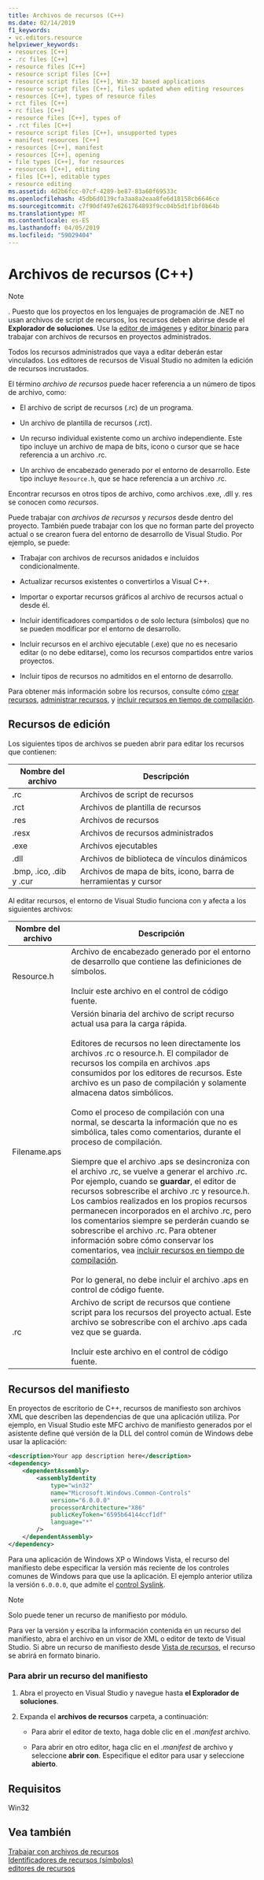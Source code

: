 ```yaml
---
title: Archivos de recursos (C++)
ms.date: 02/14/2019
f1_keywords:
- vc.editors.resource
helpviewer_keywords:
- resources [C++]
- .rc files [C++]
- resource files [C++]
- resource script files [C++]
- resource script files [C++], Win-32 based applications
- resource script files [C++], files updated when editing resources
- resources [C++], types of resource files
- rct files [C++]
- rc files [C++]
- resource files [C++], types of
- .rct files [C++]
- resource script files [C++], unsupported types
- manifest resources [C++]
- resources [C++], manifest
- resources [C++], opening
- file types [C++], for resources
- resources [C++], editing
- files [C++], editable types
- resource editing
ms.assetid: 4d2b6fcc-07cf-4289-be87-83a60f69533c
ms.openlocfilehash: 45db6d0139cfa3aa8a2eaa8fe6d18158cb6646ce
ms.sourcegitcommit: c7f90df497e6261764893f9cc04b5d1f1bf0b64b
ms.translationtype: MT
ms.contentlocale: es-ES
ms.lasthandoff: 04/05/2019
ms.locfileid: "59029404"
---
```

# <a name="resource-files-c"></a>Archivos de recursos (C++)

> [!NOTE]
> . Puesto que los proyectos en los lenguajes de programación de .NET no usan archivos de script de recursos, los recursos deben abrirse desde el **Explorador de soluciones**. Use la [editor de imágenes](../windows/image-editor-for-icons.md) y [editor binario](binary-editor.md) para trabajar con archivos de recursos en proyectos administrados.
>
> Todos los recursos administrados que vaya a editar deberán estar vinculados. Los editores de recursos de Visual Studio no admiten la edición de recursos incrustados.

El término *archivo de recursos* puede hacer referencia a un número de tipos de archivo, como:

- El archivo de script de recursos (.rc) de un programa.

- Un archivo de plantilla de recursos (.rct).

- Un recurso individual existente como un archivo independiente. Este tipo incluye un archivo de mapa de bits, icono o cursor que se hace referencia a un archivo .rc.

- Un archivo de encabezado generado por el entorno de desarrollo. Este tipo incluye `Resource.h`, que se hace referencia a un archivo .rc.

Encontrar recursos en otros tipos de archivo, como archivos .exe, .dll y. res se conocen como *recursos*.

Puede trabajar con *archivos de recursos* y *recursos* desde dentro del proyecto. También puede trabajar con los que no forman parte del proyecto actual o se crearon fuera del entorno de desarrollo de Visual Studio. Por ejemplo, se puede:

- Trabajar con archivos de recursos anidados e incluidos condicionalmente.

- Actualizar recursos existentes o convertirlos a Visual C++.

- Importar o exportar recursos gráficos al archivo de recursos actual o desde él.

- Incluir identificadores compartidos o de solo lectura (símbolos) que no se pueden modificar por el entorno de desarrollo.

- Incluir recursos en el archivo ejecutable (.exe) que no es necesario editar (o no debe editarse), como los recursos compartidos entre varios proyectos.

- Incluir tipos de recursos no admitidos en el entorno de desarrollo.

Para obtener más información sobre los recursos, consulte cómo [crear recursos](../windows/how-to-create-a-resource-script-file.md), [administrar recursos](../windows/how-to-copy-resources.md), y [incluir recursos en tiempo de compilación](../windows/how-to-include-resources-at-compile-time.md).

## <a name="editable-resources"></a>Recursos de edición

Los siguientes tipos de archivos se pueden abrir para editar los recursos que contienen:

| Nombre del archivo | Descripción |
|---|---|
| .rc | Archivos de script de recursos |
| .rct | Archivos de plantilla de recursos |
| .res | Archivos de recursos |
| .resx | Archivos de recursos administrados |
| .exe | Archivos ejecutables |
| .dll | Archivos de biblioteca de vínculos dinámicos |
| .bmp, .ico, .dib y .cur | Archivos de mapa de bits, icono, barra de herramientas y cursor |

Al editar recursos, el entorno de Visual Studio funciona con y afecta a los siguientes archivos:

| Nombre del archivo | Descripción |
|---|---|
| Resource.h | Archivo de encabezado generado por el entorno de desarrollo que contiene las definiciones de símbolos.<br/><br/>Incluir este archivo en el control de código fuente. |
| Filename.aps | Versión binaria del archivo de script recurso actual usa para la carga rápida.<br /><br /> Editores de recursos no leen directamente los archivos .rc o resource.h. El compilador de recursos los compila en archivos .aps consumidos por los editores de recursos. Este archivo es un paso de compilación y solamente almacena datos simbólicos.<br/><br/>Como el proceso de compilación con una normal, se descarta la información que no es simbólica, tales como comentarios, durante el proceso de compilación.<br/><br/>Siempre que el archivo .aps se desincroniza con el archivo .rc, se vuelve a generar el archivo .rc. Por ejemplo, cuando se **guardar**, el editor de recursos sobrescribe el archivo .rc y resource.h. Los cambios realizados en los propios recursos permanecen incorporados en el archivo .rc, pero los comentarios siempre se perderán cuando se sobrescribe el archivo .rc. Para obtener información sobre cómo conservar los comentarios, vea [incluir recursos en tiempo de compilación](../windows/how-to-include-resources-at-compile-time.md).<br/><br/>Por lo general, no debe incluir el archivo .aps en control de código fuente. |
| .rc | Archivo de script de recursos que contiene script para los recursos del proyecto actual. Este archivo se sobrescribe con el archivo .aps cada vez que se guarda.<br/><br/>Incluir este archivo en el control de código fuente. |

## <a name="manifest-resources"></a>Recursos del manifiesto

En proyectos de escritorio de C++, recursos de manifiesto son archivos XML que describen las dependencias de que una aplicación utiliza. Por ejemplo, en Visual Studio este MFC archivo de manifiesto generados por el asistente define qué versión de la DLL del control común de Windows debe usar la aplicación:

```xml
<description>Your app description here</description>
<dependency>
    <dependentAssembly>
        <assemblyIdentity
            type="win32"
            name="Microsoft.Windows.Common-Controls"
            version="6.0.0.0"
            processorArchitecture="X86"
            publicKeyToken="6595b64144ccf1df"
            language="*"
        />
    </dependentAssembly>
</dependency>
```

Para una aplicación de Windows XP o Windows Vista, el recurso del manifiesto debe especificar la versión más reciente de los controles comunes de Windows para que use la aplicación. El ejemplo anterior utiliza la versión `6.0.0.0`, que admite el [control Syslink](/windows/desktop/Controls/syslink-overview).

> [!NOTE]
> Solo puede tener un recurso de manifiesto por módulo.

Para ver la versión y escriba la información contenida en un recurso del manifiesto, abra el archivo en un visor de XML o editor de texto de Visual Studio. Si abre un recurso de manifiesto desde [Vista de recursos](../windows/resource-view-window.md), el recurso se abrirá en formato binario.

### <a name="to-open-a-manifest-resource"></a>Para abrir un recurso del manifiesto

1. Abra el proyecto en Visual Studio y navegue hasta **el Explorador de soluciones**.

1. Expanda el **archivos de recursos** carpeta, a continuación:

   - Para abrir el editor de texto, haga doble clic en el *.manifest* archivo.

   - Para abrir en otro editor, haga clic en el *.manifest* de archivo y seleccione **abrir con**. Especifique el editor para usar y seleccione **abierto**.

## <a name="requirements"></a>Requisitos

Win32

## <a name="see-also"></a>Vea también

[Trabajar con archivos de recursos](../windows/working-with-resource-files.md)<br/>
[Identificadores de recursos (símbolos)](../windows/symbols-resource-identifiers.md)<br/>
[editores de recursos](../windows/resource-editors.md)<br/>